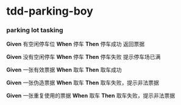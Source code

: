 # tdd-parking-boy

### parking lot tasking
**Given** 有空闲停车位 **When** 停车  **Then** 停车成功 返回票据

**Given** 没有空闲停车 **When** 停车  **Then** 停车失败 提示停车场已满

**Given** 一张有效票据 **When** 取车 **Then** 取车成功

**Given** 一张伪造票据 **When** 取车 **Then** 取车失败，提示非法票据

**Given** 一张重复使用的票据 **When** 取车 **Then** 取车失败，提示非法票据